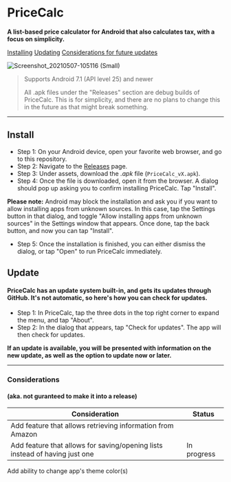 # PriceCalc
**A list-based price calculator for Android that also calculates tax, with a focus on simplicity.**

[Installing](#install)
[Updating](#update)
[Considerations for future updates](#considerations)

![Screenshot_20210507-105116 (Small)](https://user-images.githubusercontent.com/28277730/117469102-5df53800-af23-11eb-99a9-d2292b5d8854.png)

> Supports Android 7.1 (API level 25) and newer
> 
> All .apk files under the "Releases" section are debug builds of PriceCalc. This is for simplicity, and there are no plans to change this in the future as that might break something.


- - - -

## Install
- Step 1: On your Android device, open your favorite web browser, and go to this repository.
- Step 2: Navigate to the [Releases](https://github.com/JosephM101/PriceCalc/releases/latest "Go to latest PriceCalc release") page.
- Step 3: Under assets, download the *.apk* file (`PriceCalc_vX.apk`).
- Step 4: Once the file is downloaded, open it from the browser. A dialog should pop up asking you to confirm installing PriceCalc. Tap "Install".

**Please note:** Android may block the installation and ask you if you want to allow installing apps from unknown sources. In this case, tap the Settings button in that dialog, and toggle "Allow installing apps from unknown sources" in the Settings window that appears. Once done, tap the back button, and now you can tap "Install".

- Step 5: Once the installation is finished, you can either dismiss the dialog, or tap "Open" to run PriceCalc immediately.

## Update
#### PriceCalc has an update system built-in, and gets its updates through GitHub. It's not automatic, so here's how you can check for updates.

- Step 1: In PriceCalc, tap the three dots in the top right corner to expand the menu, and tap "About".
- Step 2: In the dialog that appears, tap "Check for updates". The app will then check for updates.

**If an update is available, you will be presented with information on the new update, as well as the option to update now or later.**


- - - -

### Considerations
#### (aka. not guranteed to make it into a release)
Consideration  | Status
------------- | -------------
Add feature that allows retrieving information from Amazon  |
Add feature that allows for saving/opening lists instead of having just one  |  In progress
Add ability to change app's theme color(s)
